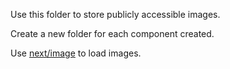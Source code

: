 Use this folder to store publicly accessible images.

Create a new folder for each component created. 

Use [next/image](https://nextjs.org/docs/api-reference/next/image) to load images.